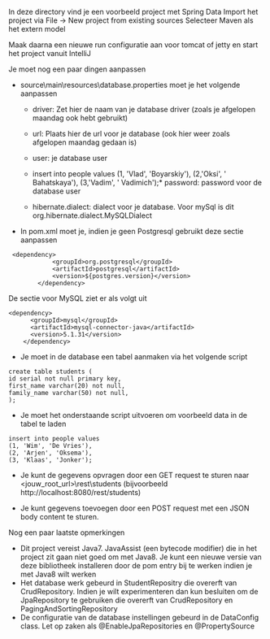 In deze directory vind je een voorbeeld project met Spring Data
Import het project via File -> New project from existing sources
Selecteer Maven als het extern model

Maak daarna een nieuwe run configuratie aan voor tomcat of jetty en start het project vanuit IntelliJ

Je moet nog een paar dingen aanpassen
 * source\main\resources\database.properties moet je het volgende aanpassen
 	* driver: Zet hier de naam van je database driver (zoals je afgelopen maandag ook hebt gebruikt)
 	* url: Plaats hier de url voor je database (ook hier weer zoals afgelopen maandag gedaan is)
 	* user: je database user
 	
 	* insert into people values
(1, 'Vlad', 'Boyarskiy'),
(2,'Oksi', ' Bahatskaya'),
(3,'Vadim', ' Vadimich');* password: password voor de database user
 	* hibernate.dialect: dialect voor je database. Voor mySql is dit org.hibernate.dialect.MySQLDialect

 * In pom.xml moet je, indien je geen Postgresql gebruikt deze sectie aanpassen
```
 <dependency>
            <groupId>org.postgresql</groupId>
            <artifactId>postgresql</artifactId>
            <version>${postgres.version}</version>
        </dependency>
```
De sectie voor MySQL ziet er als volgt uit
```
<dependency>
      <groupId>mysql</groupId>
      <artifactId>mysql-connector-java</artifactId>
      <version>5.1.31</version>
    </dependency>
```

* Je moet in de database een tabel aanmaken via het volgende script
```
create table students (
id serial not null primary key,
first_name varchar(20) not null,
family_name varchar(50) not null,
);
```


* Je moet het onderstaande script uitvoeren om voorbeeld data in de tabel te laden
```
insert into people values
(1, 'Wim', 'De Vries'),
(2, 'Arjen', 'Oksema'),
(3, 'Klaas', 'Jonker');
```

* Je kunt de gegevens opvragen door een GET request te sturen naar <jouw_root_url>\rest\students (bijvoorbeeld http://localhost:8080/rest/students)

* Je kunt gegevens toevoegen door een POST request met een JSON body content te sturen.


Nog een paar laatste opmerkingen
* Dit project vereist Java7. JavaAssist (een bytecode modifier) die in het project zit gaan niet goed om met Java8. Je kunt een nieuwe versie van deze bibliotheek installeren door de pom entry bij te werken indien je met Java8 wilt werken
* Het database werk gebeurd in StudentRepositry die overerft van CrudRepository. Indien je wilt experimenteren dan kun besluiten om de JpaRepository te gebruiken die overerft van CrudRepository en PagingAndSortingRepository
* De configuratie van de database instellingen gebeurd in de DataConfig class. Let op zaken als @EnableJpaRepositories en @PropertySource


